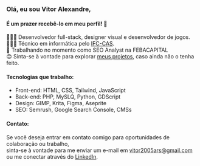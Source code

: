 ### Olá, eu sou Vitor Alexandre,

#### É um prazer recebê-lo em meu perfil! 👋

👩🏻‍💻 Desenvolvedor full-stack, designer visual e desenvolvedor de jogos.<br/>
👩🏻‍🎓 Técnico em informática pelo [IFC-CAS](https://sombrio.ifc.edu.br/).<br/>
🎨 Trabalhando no momento como SEO Analyst na FEBACAPITAL<br/>
😊 Sinta-se à vontade para explorar [meus projetos](https://github.com/VitorARS?tab=repositories), caso ainda não o tenha feito.<br/>

#### Tecnologias que trabalho:
- Front-end: HTML, CSS, Tailwind, JavaScript
- Back-end: PHP, MySLQ, Python, GDScript
- Design: GIMP, Krita, Figma, Aseprite
- SEO: Semrush, Google Search Console, CMSs

#### Contato:
  Se você deseja entrar em contato comigo para oportunidades de colaboração ou trabalho,<br/> sinta-se à vontade para me enviar um e-mail em [vitor2005ars@gmail.com](mailto:vitor2005ars@gmail.com) ou me conectar através do [LinkedIn](link_para_o_perfil_linkedin).

